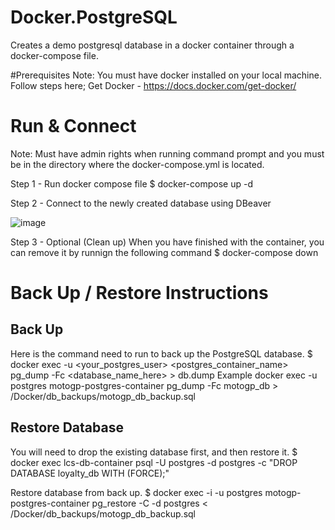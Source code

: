 # Docker.PostgreSQL
Creates a demo postgresql database in a docker container through a docker-compose file.

#Prerequisites
Note: You must have docker installed on your local machine. Follow steps here;
  Get Docker - https://docs.docker.com/get-docker/

# Run & Connect
Note: Must have admin rights when running command prompt and you must be in the directory where the docker-compose.yml is located.

Step 1 - Run docker compose file
  $ docker-compose up -d
  
Step 2 - Connect to the newly created database using DBeaver
  
![image](https://user-images.githubusercontent.com/56781613/171974506-ecb6a7a0-67df-4529-a2df-a0ad9497156d.png)

Step 3 - Optional (Clean up)
  When you have finished with the container, you can remove it by runnign the following command
  $ docker-compose down

# Back Up / Restore Instructions
## Back Up
  Here is the command need to run to back up the PostgreSQL database.
    $ docker exec -u <your_postgres_user> <postgres_container_name> pg_dump -Fc <database_name_here> > db.dump
  Example
    docker exec -u postgres motogp-postgres-container pg_dump -Fc motogp_db > /Docker/db_backups/motogp_db_backup.sql

## Restore Database
You will need to drop the existing database first, and then restore it.
  $ docker exec lcs-db-container psql -U postgres -d postgres -c "DROP DATABASE loyalty_db WITH (FORCE);"
  
Restore database from back up.
  $ docker exec -i -u postgres motogp-postgres-container pg_restore -C -d postgres < /Docker/db_backups/motogp_db_backup.sql
